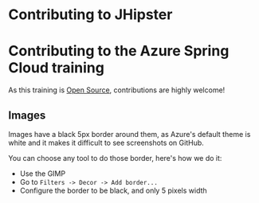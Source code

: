 # Contributing to JHipster
# Contributing to the Azure Spring Cloud training

As this training is [Open Source](LICENSE.txt), contributions are highly welcome!

## Images

Images have a black 5px border around them, as Azure's default theme is white and it makes it difficult to see screenshots on GitHub.

You can choose any tool to do those border, here's how we do it:

- Use the GIMP
- Go to `Filters -> Decor -> Add border...` 
- Configure the border to be black, and only 5 pixels width
